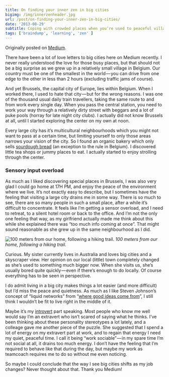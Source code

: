 ```yaml
---
title: On finding your inner zen in big cities
bigimg: /img/innerzenheader.jpg
url: /post/on-finding-your-inner-zen-in-big-cities/
date: '2013-08-29'
subtitle: Coping with crowded places when you’re used to peaceful villages
tags: ['braindump', 'learning', 'zen' ]
---
```


Originally posted on [Medium](https://medium.com/@woutergroenev/on-finding-your-inner-zen-in-big-cities-c2be933114e3).

There have been a lot of love letters to big cities here on Medium recently. I never really understood the love for those busy places, but that should not be a big surprise as we grew up in a relatively small village in Belgium. Our country must be one of the smallest in the world — you can drive from one edge to the other in less than 2 hours (excluding traffic jams of course).

And yet Brussels, the capital city of Europe, lies within Belgium. When I worked there, I used to hate that city — but for the wrong reasons. I was one of the thousand usual daily train travellers, taking the same route to and from work every single day. When you pass the central station, you need to work your way through a relatively dirty street with beggars and a lot of puke pools (horray for late night city clubs). I actually did not know Brussels at all, until I started exploring the center on my own at noon.

Every large city has it’s multicultural neighbourhoods which you might not want to pass at a certain time, but limiting yourself to only those areas narrows your vision of the city.
So I found an organic bakery which only sells [sourdough bread](http://www.redzuurdesem.be) (an exception to the rule in Belgium). I discovered little tea shops or jummy places to eat. I actually started to enjoy strolling through the center.

### Sensory input overload

As much as I liked discovering special places in Brussels, I was also very glad I could go home at 17H PM, and enjoy the peace of the environment where we live. It’s not exactly easy to describe, but I sometimes have the feeling that visiting a large city drains me in some way. There is so much to see, there are so many people in such a small place, after a while it’s difficult to concentrate. It feels like I’m getting a sensor overload, and I need to retreat, to a silent hotel room or back to the office.
And I’m not the only one feeling that way, as my girlfriend actually made me think about this while she explained there was “too much info coming at once”. That might sound reasonable as she grew up in the same neighbourhood as I did.

![100 meters from our home, following a hiking trail.](/img/koe.jpg)
_100 meters from our home, following a hiking trail._

Curious. My sister currently lives in Australia and loves big cities and a skyscraper view. Her opinion on our local (little) town completely changed as she’s used to something much bigger now. When she visits us, she’s usually bored quite quickly — even if there’s enough to do locally. Of course everything has to be seen in perspective.

I do admit living in a big city makes things a lot easier (and more difficult) but I’d miss the peace and quietness. As much as I like Steven Johnson’s concept of “liquid networks” from “[where good ideas come from](http://www.goodreads.com/book/show/8034188-where-good-ideas-come-from?from_search=true)”, I still think I wouldn’t be fit to live right in the middle of it.

Maybe it’s my [introvert](http://www.goodreads.com/book/show/8520610-quiet?from_search=true) part speaking. Most people who know me well would say I’m an extravert who isn’t scared of saying what he thinks. I’ve been thinking about these personality stereotypes a lot lately, and a colleage gave me another piece of the puzzle. She suggested that I spend a lot of energy on my extravert part at work, and to regain that energy I need my quiet, peaceful time. I call it being “work sociable” — in my spare time I’m not social at all, it drains too much energy. I don’t have the feeling that I’m required to behave like that during the day, but maybe my work as teamcoach requires me to do so without me even noticing.

So maybe I could conclude that the way I see big cities shifts as my job changes? Never thought about that. Thank you Medium!